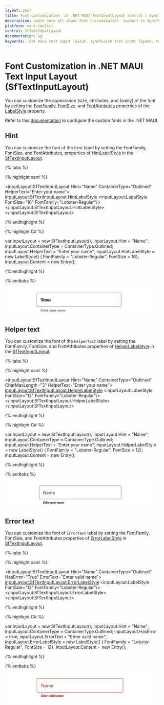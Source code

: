 ```yaml
---
layout: post
title: Font Customization  in .NET MAUI TextInputLayout control | Syncfusion
description: Learn here all about Font Customization  support in Syncfusion .NET MAUI Text Input Layout (SfTextInputLayout) control and more.
platform: maui-toolkit
control: SfTextInputLayout
documentation: ug
keywords: .net maui text input layout, syncfusion text input layout, text input layout maui, .net maui error label, .net maui hint label.
---
```


# Font Customization  in .NET MAUI Text Input Layout (SfTextInputLayout)

You can customize the appearance (size, attributes, and family) of the font by setting the [FontFamily](https://help.syncfusion.com/cr/maui-toolkit/Syncfusion.Maui.Toolkit.TextInputLayout.LabelStyle.html#Syncfusion_Maui_Toolkit_TextInputLayout_LabelStyle_FontFamily), [FontSize](https://help.syncfusion.com/cr/maui-toolkit/Syncfusion.Maui.Toolkit.TextInputLayout.LabelStyle.html#Syncfusion_Maui_Toolkit_TextInputLayout_LabelStyle_FontSize), and [FontAttributes](https://help.syncfusion.com/cr/maui-toolkit/Syncfusion.Maui.Toolkit.TextInputLayout.LabelStyle.html#Syncfusion_Maui_Toolkit_TextInputLayout_LabelStyle_FontAttributes) properties of the [LabelStyle](https://help.syncfusion.com/cr/maui-toolkit/Syncfusion.Maui.Toolkit.TextInputLayout.LabelStyle.html) property.

Refer to this [documentation](https://learn.microsoft.com/en-us/dotnet/maui/user-interface/fonts) to configure the custom fonts in the .NET MAUI.

## Hint

You can customize the font of the `Hint` label by setting the FontFamily, FontSize, and FontAttributes, properties of [HintLabelStyle](https://help.syncfusion.com/cr/maui-toolkit/Syncfusion.Maui.Toolkit.TextInputLayout.SfTextInputLayout.html#Syncfusion_Maui_Toolkit_TextInputLayout_SfTextInputLayout_HintLabelStyle) in the [SfTextInputLayout](https://help.syncfusion.com/cr/maui-toolkit/Syncfusion.Maui.Toolkit.TextInputLayout.SfTextInputLayout.html).

{% tabs %} 

{% highlight xaml %}

<inputLayout:SfTextInputLayout Hint="Name"
                               ContainerType="Outlined"
                               HelperText="Enter your name">
    <Entry />
    <inputLayout:SfTextInputLayout.HintLabelStyle>
        <inputLayout:LabelStyle FontSize="16" FontFamily="Lobster-Regular"/>
    </inputLayout:SfTextInputLayout.HintLabelStyle>
</inputLayout:SfTextInputLayout> 

{% endhighlight %}

{% highlight C# %} 

var inputLayout = new SfTextInputLayout();
inputLayout.Hint = "Name";
inputLayout.ContainerType = ContainerType.Outlined;
inputLayout.HelperText = "Enter your name";
inputLayout.HintLabelStyle = new LabelStyle() { FontFamily = "Lobster-Regular", FontSize = 16};
inputLayout.Content = new Entry(); 

{% endhighlight %}

{% endtabs %}

![Hint label style in .NET MAUI TextInputLayout](images/CustomFont/HintLabelStyle.png)

## Helper text

You can customize the font of the `HelperText` label by setting the FontFamily, FontSize, and FontAttributes properties of [HelperLabelStyle](https://help.syncfusion.com/cr/maui-toolkit/Syncfusion.Maui.Toolkit.TextInputLayout.SfTextInputLayout.html#Syncfusion_Maui_Toolkit_TextInputLayout_SfTextInputLayout_HelperLabelStyle) in the [SfTextInputLayout](https://help.syncfusion.com/cr/maui-toolkit/Syncfusion.Maui.Toolkit.TextInputLayout.SfTextInputLayout.html).

{% tabs %} 

{% highlight xaml %}

<inputLayout:SfTextInputLayout Hint="Name"
                               ContainerType="Outlined"
                               CharMaxLength="3"
                               HelperText="Enter your name">
    <Entry />
    <inputLayout:SfTextInputLayout.HelperLabelStyle>
        <inputLayout:LabelStyle FontSize="12" FontFamily="Lobster-Regular"/>
    </inputLayout:SfTextInputLayout.HelperLabelStyle>
</inputLayout:SfTextInputLayout> 

{% endhighlight %}

{% highlight C# %} 

var inputLayout = new SfTextInputLayout();
inputLayout.Hint = "Name";
inputLayout.ContainerType = ContainerType.Outlined;
inputLayout.HelperText = "Enter your name";
inputLayout.HelperLabelStyle = new LabelStyle() { FontFamily = "Lobster-Regular", FontSize = 12};
inputLayout.Content = new Entry(); 

{% endhighlight %}

{% endtabs %}

![Helper label style in .NET MAUI TextInputLayout](images/CustomFont/HelperLabelStyle.png)

## Error text

You can customize the font of `ErrorText` label by setting the FontFamily, FontSize, and FontAttributes properties of [ErrorLabelStyle](https://help.syncfusion.com/cr/maui-toolkit/Syncfusion.Maui.Toolkit.TextInputLayout.SfTextInputLayout.html#Syncfusion_Maui_Toolkit_TextInputLayout_SfTextInputLayout_ErrorLabelStyle) in [SfTextInputLayout](https://help.syncfusion.com/cr/maui-toolkit/Syncfusion.Maui.Toolkit.TextInputLayout.SfTextInputLayout.html).

{% tabs %} 

{% highlight xaml %}

<inputLayout:SfTextInputLayout
                   Hint="Name"
                   ContainerType="Outlined"
                   HasError="True"
                   ErrorText="Enter valid name">
    <Entry />
    <inputLayout:SfTextInputLayout.ErrorLabelStyle>
        <inputLayout:LabelStyle FontSize="12" FontFamily="Lobster-Regular"/>
    </inputLayout:SfTextInputLayout.ErrorLabelStyle>
</inputLayout:SfTextInputLayout> 

{% endhighlight %}

{% highlight C# %} 

var inputLayout = new SfTextInputLayout();
inputLayout.Hint = "Name";
inputLayout.ContainerType = ContainerType.Outlined;
inputLayout.HasError = true;
inputLayout.ErrorText = "Enter valid name";
inputLayout.ErrorLabelStyle = new LabelStyle() { FontFamily = "Lobster-Regular", FontSize = 12};
inputLayout.Content = new Entry(); 

{% endhighlight %}

{% endtabs %}

![Error label style in .NET MAUI TextInputLayout](images/CustomFont/ErrorLabelStyle.png)